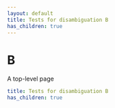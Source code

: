 ```yaml
---
layout: default
title: Tests for disambiguation B
has_children: true
---
```


# B

A top-level page

```yaml
title: Tests for disambiguation B
has_children: true
```
